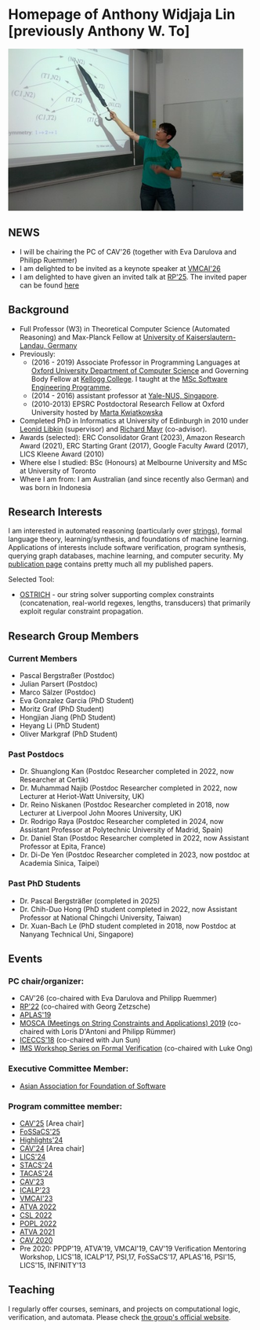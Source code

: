 # Homepage of Anthony Widjaja Lin [previously Anthony W. To]
![My image](anthony-talk.jpg)

## NEWS
- I will be chairing the PC of CAV'26 (together with Eva Darulova and Philipp 
  Ruemmer)
- I am delighted to be invited as a keynote speaker at [VMCAI'26](https://conf.researchr.org/home/VMCAI-2026)
- I am delighted to have given an invited talk at [RP'25](https://rp25.software.imdea.org/). The invited paper can be found [here](papers/rp25-invited.pdf)

## Background
- Full Professor (W3) in Theoretical Computer Science (Automated Reasoning) and 
  Max-Planck Fellow at [University of 
  Kaiserslautern-Landau, Germany](https://www.cs.rptu.de/)
- Previously:
  - (2016 - 2019) Associate Professor in Programming Languages at [Oxford University Department of Computer Science](https://www.cs.ox.ac.uk/) and Governing Body Fellow at [Kellogg College](https://www.kellogg.ox.ac.uk/). I taught at the
[MSc Software Engineering Programme](https://www.cs.ox.ac.uk/softeng/).
  - (2014 - 2016) assistant professor at [Yale-NUS, Singapore](https://www.yale-nus.edu.sg).
  - (2010-2013) EPSRC Postdoctoral Research Fellow at Oxford University hosted by [Marta Kwiatkowska](http://www.cs.ox.ac.uk/marta.kwiatkowska/)
- Completed PhD in Informatics at University of Edinburgh in 2010 under [Leonid
  Libkin](https://homepages.inf.ed.ac.uk/libkin/) (supervisor) and [Richard Mayr](https://homepages.inf.ed.ac.uk/rmayr/) (co-advisor).
- Awards (selected): ERC Consolidator Grant (2023), Amazon Research Award 
    (2021), ERC Starting Grant (2017), 
    Google Faculty Award (2017), LICS Kleene Award (2010)
- Where else I studied: BSc (Honours) at Melbourne University and MSc at
  University of Toronto
- Where I am from: I am Australian (and since recently also German) and was 
  born in Indonesia

## Research Interests
I am interested in automated reasoning (particularly over 
[strings](strings.md)), formal language theory, learning/synthesis, and
foundations of machine learning. Applications of interests include software 
verification, program synthesis, querying graph databases, machine learning, 
and computer security. My [publication page](publications.html) contains 
pretty much all my published papers.

Selected Tool:
- [OSTRICH](https://github.com/uuverifiers/ostrich/) - our string solver
  supporting complex constraints (concatenation, real-world regexes, lengths, 
  transducers) that primarily exploit regular constraint propagation.

## Research Group Members
### Current Members
- Pascal Bergstraßer (Postdoc)
- Julian Parsert (Postdoc)
- Marco Sälzer (Postdoc)
- Eva Gonzalez Garcia (PhD Student)
- Moritz Graf (PhD Student)
- Hongjian Jiang (PhD Student)
- Heyang Li (PhD Student)
- Oliver Markgraf (PhD Student)

### Past Postdocs
- Dr. Shuanglong Kan (Postdoc Researcher completed in 2022, now Researcher at
  Certik)
- Dr. Muhammad Najib (Postdoc Researcher completed in 2022, now Lecturer at
    Heriot-Watt University, UK)
- Dr. Reino Niskanen (Postdoc Researcher completed in 2018, now Lecturer at Liverpool John Moores
  University, UK)
- Dr. Rodrigo Raya (Postdoc Researcher completed in 2024, now Assistant
  Professor at Polytechnic University of Madrid, Spain)
- Dr. Daniel Stan (Postdoc Researcher completed in 2022, now Assistant Professor
  at Epita, France)
- Dr. Di-De Yen (Postdoc Researcher completed in 2023, now postdoc at Academia
  Sinica, Taipei)


### Past PhD Students
- Dr. Pascal Bergsträßer (completed in 2025)
- Dr. Chih-Duo Hong (PhD student completed in 2022, now Assistant Professor
  at National Chingchi University, Taiwan)
- Dr. Xuan-Bach Le (PhD student completed in 2018, now 
  Postdoc at Nanyang Technical Uni, Singapore)

## Events
### PC chair/organizer:
- CAV'26 (co-chaired with Eva Darulova and Philipp Ruemmer)
- [RP'22](https://rp2022.mpi-sws.org/) (co-chaired with Georg Zetzsche)
- [APLAS'19](https://conf.researchr.org/home/aplas-2019)
- [MOSCA (Meetings on String Constraints and Applications) 2019](https://mosca19.github.io/) (co-chaired with Loris D'Antoni and Philipp Rümmer)
- [ICECCS'18](http://formal-analysis.com/iceccs/2018/) (co-chaired with Jun Sun)
- [IMS Workshop Series on Formal Verification](https://www2.ims.nus.edu.sg/Programs/016auto/index.php) (co-chaired with Luke Ong)

### Executive Committee Member: 
- [Asian Association for Foundation of Software](http://www.cs.tsukuba.ac.jp/~kam/AAFS/)

### Program committee member: 
- [CAV'25](https://conferences.i-cav.org/2025/cfp/) [Area chair]
- [FoSSaCS'25](https://etaps.org/2025/conferences/fossacs/)
- [Highlights'24](https://highlights-conference.org/2024/cfp)
- [CAV'24](http://i-cav.org/) [Area chair]
- [LICS'24](https://lics.siglog.org/lics24/)
- [STACS'24](https://stacs2024.limos.fr/)
- [TACAS'24](https://etaps.org/2024/conferences/tacas/)
- [CAV'23](http://www.i-cav.org/2023/call-for-papers/)
- [ICALP'23](https://icalp2023.cs.upb.de/cms/)
- [VMCAI'23](https://popl23.sigplan.org/home/VMCAI-2023)
- [ATVA 2022](https://atva-conference.org/2022/)
- [CSL 2022](http://csl2022.uni-goettingen.de/)
- [POPL 2022](https://popl22.sigplan.org/)
- [ATVA 2021](https://formal-analysis.com/atva/2021/)
- [CAV 2020](http://i-cav.org/2020/)
- Pre 2020: PPDP'19, ATVA'19, VMCAI'19, CAV'19 Verification Mentoring Workshop,
  LICS'18, ICALP'17, PSI,17, FoSSaCS'17, APLAS'16, PSI'15, LICS'15, INFINITY'13

## Teaching
I regularly offer courses, seminars, and projects on computational logic, 
verification, and automata. Please check 
[the group's official website](http://arg.cs.uni-kl.de/teaching/).
